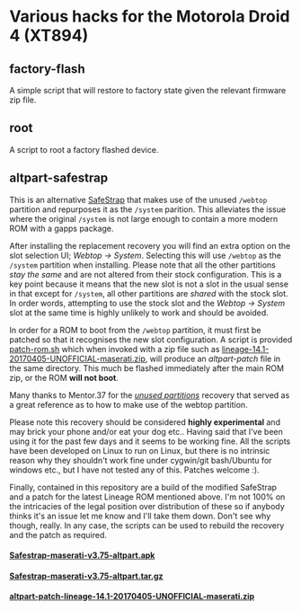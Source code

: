 # Various hacks for the Motorola Droid 4 (XT894)
## factory-flash
A simple script that will restore to factory state given the relevant firmware zip file.
## root
A script to root a factory flashed device.
## altpart-safestrap
This is an alternative [SafeStrap](https://github.com/stargo/android_packages_apps_Safestrap/releases) that makes use of the unused `/webtop` partition and repurposes it as the `/system` parition. This alleviates the issue where the original `/system` is not large enough to contain a more modern ROM with a gapps package.

After installing the replacement recovery you will find an extra option on the slot selection UI; *Webtop -> System*. Selecting this will use `/webtop` as the `/system` partition when installing. Please note that all the other partitions *stay the same* and are not altered from their stock configuration. This is a key point because it means that the new slot is not a slot in the usual sense in that except for `/system`, all other partitions are *shared* with the stock slot. In order words, attempting to use the stock slot and the *Webtop -> System* slot at the same time is highly unlikely to work and should be avoided.

In order for a ROM to boot from the `/webtop` partition, it must first be patched so that it recognises the new slot configuration. A script is provided [patch-rom.sh](https://github.com/timangus/droid4/blob/master/altpart-safestrap/patch-rom.sh) which when invoked with a zip file such as [lineage-14.1-20170405-UNOFFICIAL-maserati.zip](http://droid.cs.fau.de/lineage-14.1/lineage-14.1-20170405-UNOFFICIAL-maserati.zip), will produce an *altpart-patch* file in the same directory. This much be flashed immediately after the main ROM zip, or the ROM **will not boot**.

Many thanks to Mentor.37 for the [*unused partitions*](http://www.internauta37.altervista.org/en/xt894-and-xt912-safestrap-375-unused-partitions-preinstall-webtop) recovery that served as a great reference as to how to make use of the webtop partition.

Please note this recovery should be considered **highly experimental** and may brick your phone and/or eat your dog etc.. Having said that I've been using it for the past few days and it seems to be working fine. All the scripts have been developed on Linux to run on Linux, but there is no intrinsic reason why they shouldn't work fine under cygwin/git bash/Ubuntu for windows etc., but I have not tested any of this. Patches welcome :).

Finally, contained in this repository are a build of the modified SafeStrap and a patch for the latest Lineage ROM mentioned above. I'm not 100% on the intricacies of the legal position over distribution of these so if anybody thinks it's an issue let me know and I'll take them down. Don't see why though, really. In any case, the scripts can be used to rebuild the recovery and the patch as required.

#### [Safestrap-maserati-v3.75-altpart.apk](https://github.com/timangus/droid4/blob/master/binaries/Safestrap-maserati-v3.75-altpart.apk)
#### [Safestrap-maserati-v3.75-altpart.tar.gz](https://github.com/timangus/droid4/blob/master/binaries/Safestrap-maserati-v3.75-altpart.tar.gz)
#### [altpart-patch-lineage-14.1-20170405-UNOFFICIAL-maserati.zip](https://github.com/timangus/droid4/blob/master/binaries/altpart-patch-lineage-14.1-20170405-UNOFFICIAL-maserati.zip)
